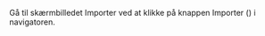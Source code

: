 <!-- markdownlint-disable-file MD041 -->
Gå til skærmbilledet Importer ved at klikke på knappen Importer (<i class="ph ph-file-arrow-up" aria-hidden="true"></i>) i navigatoren.
